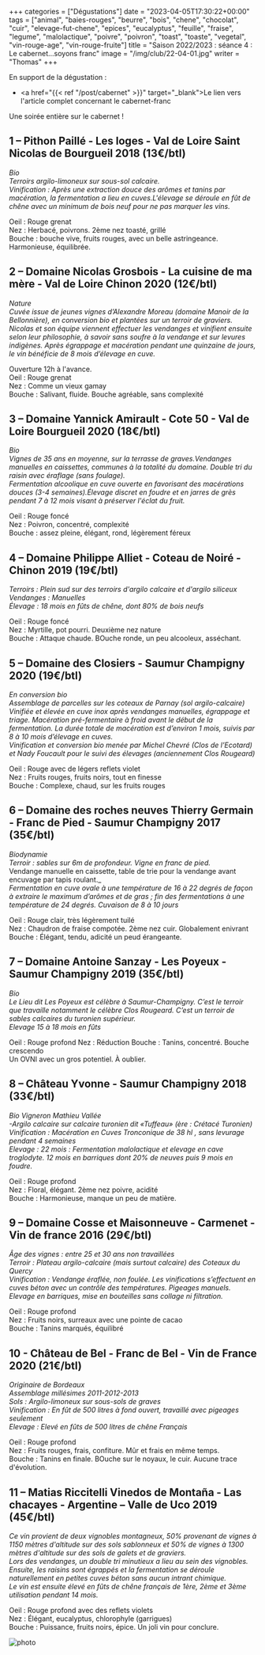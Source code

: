 +++
categories = ["Dégustations"]
date = "2023-04-05T17:30:22+00:00"
tags = ["animal", "baies-rouges", "beurre", "bois", "chene", "chocolat", "cuir", "elevage-fut-chene", "epices", "eucalyptus", "feuille", "fraise", "legume", "malolactique", "poivre", "poivron", "toast", "toaste", "vegetal", "vin-rouge-age", "vin-rouge-fruite"]
title = "Saison 2022/2023 : séance 4 : Le cabernet...soyons franc"
image = "/img/club/22-04-01.jpg"
writer = "Thomas"
+++

En support de la dégustation :  
* <a href="{{< ref "/post/cabernet" >}}" target="_blank">Le lien vers l'article complet concernant le cabernet-franc</a>

Une soirée entière sur le cabernet !

## 1 – Pithon Paillé - Les loges - Val de Loire Saint Nicolas de Bourgueil 2018 (13€/btl)
_Bio_  
_Terroirs argilo-limoneux sur sous-sol calcaire._  
_Vinification : Après une extraction douce des arômes et tanins par macération, la fermentation a lieu en cuves.L'élevage se déroule en fût de chêne avec un minimum de bois neuf pour ne pas marquer les vins._

Oeil : Rouge grenat  
Nez : Herbacé, poivrons. 2ème nez toasté, grillé  
Bouche : bouche vive, fruits rouges, avec un belle astringeance. Harmonieuse, équilibrée.

## 2 – Domaine Nicolas Grosbois - La cuisine de ma mère - Val de Loire Chinon 2020 (12€/btl)
_Nature_  
_Cuvée issue de jeunes vignes d’Alexandre Moreau (domaine Manoir de la Bellonnière), en conversion bio et plantées sur un terroir de graviers. Nicolas et son équipe viennent effectuer les vendanges et vinifient ensuite selon leur philosophie, à savoir sans soufre à la vendange et sur levures indigènes. Après égrappage et macération pendant une quinzaine de jours, le vin bénéficie de 8 mois d’élevage en cuve._  

Ouverture 12h à l'avance.  
Oeil : Rouge grenat  
Nez : Comme un vieux gamay  
Bouche : Salivant, fluide. Bouche agréable, sans complexité

## 3 – Domaine Yannick Amirault - Cote 50 - Val de Loire Bourgueil 2020 (18€/btl) <i class="fa fa-plus-circle"></i>  
_Bio_  
_Vignes de 35 ans en moyenne, sur la terrasse de graves.Vendanges manuelles en caissettes, communes à la totalité du domaine.
Double tri du raisin avec éraflage (sans foulage)._  
_Fermentation alcoolique en cuve ouverte en favorisant des macérations douces (3-4 semaines).Élevage discret en foudre et en jarres de grès pendant 7 à 12 mois visant à préserver l'éclat du fruit._  

Oeil : Rouge foncé  
Nez : Poivron, concentré, complexité  
Bouche : assez pleine, élégant, rond, légèrement féreux

## 4 – Domaine Philippe Alliet - Coteau de Noiré - Chinon 2019 (19€/btl)
_Terroirs : Plein sud sur des terroirs d'argilo calcaire et d'argilo siliceux_  
_Vendanges : Manuelles_  
_Élevage : 18 mois en fûts de chêne, dont 80% de bois neufs_

Oeil : Rouge foncé  
Nez : Myrtille, pot pourri. Deuxième nez nature  
Bouche : Attaque chaude. BOuche ronde, un peu alcooleux, asséchant.

## 5 – Domaine des Closiers - Saumur Champigny 2020 (19€/btl)
_En conversion bio_  
_Assemblage de parcelles sur les coteaux de Parnay (sol argilo-calcaire)_  
_Vinifiée et élevée en cuve inox après vendanges manuelles, égrappage et triage. Macération pré-fermentaire à froid avant le début de la fermentation. La durée totale de macération est d’environ 1 mois, suivis par 8 à 10 mois d’élevage en cuves._  
_Vinification et conversion bio menée par Michel Chevré (Clos de l’Ecotard) et Nady Foucault pour le suivi des élevages (anciennement Clos Rougeard)_  

Oeil : Rouge avec de légers reflets violet  
Nez : Fruits rouges, fruits noirs, tout en finesse  
Bouche : Complexe, chaud, sur les fruits rouges

## 6 – Domaine des roches neuves Thierry Germain - Franc de Pied - Saumur Champigny 2017 (35€/btl)
_Biodynamie_  
_Terroir : sables sur 6m de profondeur. Vigne en franc de pied._  
Vendange manuelle en caissette, table de trie pour la vendange avant encuvage par tapis roulant._  
_Fermentation en cuve ovale à une température de 16 à 22 degrés de façon à extraire le maximum d’arômes et de gras ; fin des fermentations à une température de 24 degrés. Cuvaison de 8 à 10 jours_  

Oeil : Rouge clair, très légèrement tuilé  
Nez : Chaudron de fraise compotée. 2ème nez cuir. Globalement enivrant  
Bouche : Élégant, tendu, adicité un peud érangeante.


## 7 – Domaine Antoine Sanzay - Les Poyeux - Saumur Champigny 2019 (35€/btl)
_Bio_  
_Le Lieu dit Les Poyeux est célèbre à Saumur-Champigny. C’est le terroir que travaille notamment le célèbre Clos Rougeard. C’est un terroir de sables calcaires du turonien supérieur._  
_Elevage 15 à 18 mois en fûts_  

Oeil : Rouge profond
Nez : Réduction
Bouche : Tanins, concentré. Bouche crescendo  
Un OVNI avec un gros potentiel. À oublier.

## 8 – Château Yvonne - Saumur Champigny 2018 (33€/btl)
_Bio Vigneron Mathieu Vallée_  
_-Argilo calcaire sur calcaire turonien dit «Tuffeau» (ère : Crétacé Turonien)_  
_Vinification : Macération en Cuves Tronconique de 38 hl , sans levurage pendant 4 semaines_  
_Elevage : 22 mois : Fermentation malolactique et elevage en cave troglodyte. 12 mois en barriques dont 20% de neuves puis 9 mois en foudre._  

Oeil : Rouge profond  
Nez : Floral, élégant. 2ème nez poivre, acidité  
Bouche : Harmonieuse, manque un peu de matière.


## 9 – Domaine Cosse et Maisonneuve - Carmenet - Vin de france 2016 (29€/btl)
_Âge des vignes : entre 25 et 30 ans non travaillées_  
_Terroir : Plateau argilo-calcaire (mais surtout calcaire) des Coteaux du Quercy_  
_Vinification : Vendange éraflée, non foulée. Les vinifications s’effectuent en cuves béton avec un contrôle des températures. Pigeages manuels._  
_Elevage en barriques, mise en bouteilles sans collage ni filtration._  

Oeil : Rouge profond  
Nez : Fruits noirs, surreaux avec une pointe de cacao  
Bouche : Tanins marqués, équilibré


## 10 - Château de Bel - Franc de Bel - Vin de France  2020 (21€/btl)
_Originaire de Bordeaux_  
_Assemblage millésimes 2011-2012-2013_  
_Sols : Argilo-limoneux sur sous-sols de graves_  
_Vinification : En fût de 500 litres à fond ouvert, travaillé avec pigeages seulement_  
_Elevage : Elevé en fûts de 500 litres de chêne Français_  

Oeil : Rouge profond  
Nez : Fruits rouges, frais, confiture. Mûr et frais en même temps.  
Bouche : Tanins en finale. BOuche sur le noyaux, le cuir. Aucune trace d'évolution.


## 11 – Matias Riccitelli Vinedos de Montaña - Las chacayes - Argentine – Valle de Uco 2019 (45€/btl)
_Ce vin provient de deux vignobles montagneux, 50% provenant de vignes à 1150 mètres d'altitude sur des sols sablonneux et 50% de vignes à 1300 mètres d'altitude sur des sols de galets et de graviers._  
_Lors des vendanges, un double tri minutieux a lieu au sein des vignobles. Ensuite, les raisins sont égrappés et la fermentation se déroule naturellement en petites cuves béton sans aucun intrant chimique._  
_Le vin est ensuite élevé en fûts de chêne français de 1ère, 2ème et 3ème utilisation pendant 14 mois._  

Oeil : Rouge profond avec des reflets violets  
Nez : Élégant, eucalyptus, chlorophyle (garrigues)  
Bouche : Puissance, fruits noirs, épice. Un joli vin pour conclure.

![photo][1]

[1]: /img/club/22-04-01.jpg